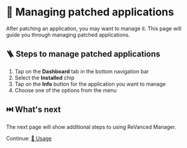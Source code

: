 # 🧰 Managing patched applications

After patching an application, you may want to manage it. This page will guide you through managing patched applications.

## 🪜 Steps to manage patched applications

1. Tap on the **Dashboard** tab in the bottom navigation bar
2. Select the **Installed** chip
3. Tap on the **Info** button for the application you want to manage
4. Choose one of the options from the menu

## ⏭️ What's next

The next page will show additional steps to using ReVanced Manager.

Continue: [📱 Usage](2_usage.md)
